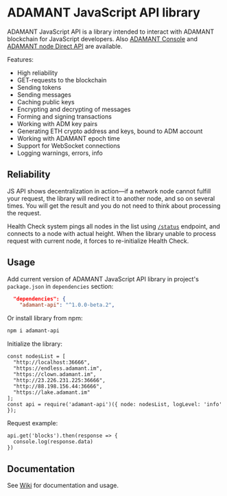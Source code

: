 # ADAMANT JavaScript API library

ADAMANT JavaScript API is a library intended to interact with ADAMANT blockchain for JavaScript developers. Also [ADAMANT Console](https://github.com/Adamant-im/adamant-console/wiki) and [ADAMANT node Direct API](https://github.com/Adamant-im/adamant/wiki/) are available.

Features:

* High reliability
* GET-requests to the blockchain
* Sending tokens
* Sending messages
* Caching public keys
* Encrypting and decrypting of messages
* Forming and signing transactions
* Working with ADM key pairs
* Generating ETH crypto address and keys, bound to ADM account
* Working with ADAMANT epoch time
* Support for WebSocket connections
* Logging warnings, errors, info

## Reliability

JS API shows decentralization in action—if a network node cannot fulfill your request, the library will redirect it to another node, and so on several times. You will get the result and you do not need to think about processing the request.

Health Check system pings all nodes in the list using [`/status`](https://github.com/Adamant-im/adamant/wiki/API-Specification#get-blockchain-and-network-status) endpoint, and connects to a node with actual height. When the library unable to process request with current node, it forces to re-initialize Health Check.

## Usage

Add current version of ADAMANT JavaScript API library in project's `package.json` in `dependencies` section:

``` json
  "dependencies": {
    "adamant-api": "^1.0.0-beta.2",
```

Or install library from npm:

``` bash
npm i adamant-api
```

Initialize the library:

``` JS
const nodesList = [
  "http://localhost:36666",
  "https://endless.adamant.im",
  "https://clown.adamant.im",
  "http://23.226.231.225:36666",
  "http://88.198.156.44:36666",
  "https://lake.adamant.im"
];
const api = require('adamant-api')({ node: nodesList, logLevel: 'info' });
```

Request example:

``` JS
api.get('blocks').then(response => {
  console.log(response.data)
})
```

## Documentation

See [Wiki](https://github.com/Adamant-im/adamant-api-jsclient/wiki) for documentation and usage.
